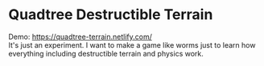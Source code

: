 # Quadtree Destructible Terrain
Demo: https://quadtree-terrain.netlify.com/  
It's just an experiment. I want to make a game like worms just to learn how everything including destructible terrain and physics work.